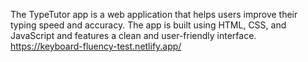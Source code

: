 The TypeTutor app is a web application that helps users improve their typing speed and accuracy. The app is built using HTML, CSS, and JavaScript and features a clean and user-friendly interface.
https://keyboard-fluency-test.netlify.app/
